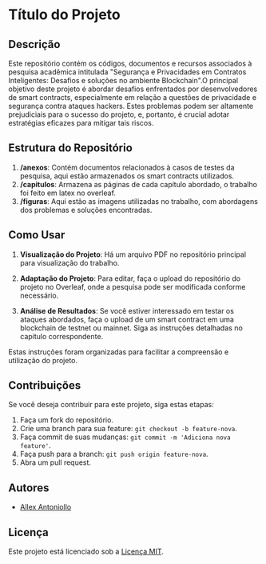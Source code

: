# Título do Projeto

## Descrição

Este repositório contém os códigos, documentos e recursos associados à pesquisa acadêmica intitulada "Segurança e Privacidades em Contratos Inteligentes: Desafios e soluções no ambiente Blockchain".O principal objetivo deste projeto é abordar desafios enfrentados por desenvolvedores de smart contracts, especialmente em relação a questões de privacidade e segurança contra ataques hackers. Estes problemas podem ser altamente prejudiciais para o sucesso do projeto, e, portanto, é crucial adotar estratégias eficazes para mitigar tais riscos.

## Estrutura do Repositório

1. **/anexos**: Contém documentos relacionados à casos de testes da pesquisa, aqui estão armazenados os smart contracts utilizados.
2. **/capitulos**: Armazena as páginas de cada capítulo abordado, o trabalho foi feito em latex no overleaf.
3. **/figuras**: Aqui estão as imagens utilizadas no trabalho, com abordagens dos problemas e soluções encontradas.

## Como Usar

1. **Visualização do Projeto**: Há um arquivo PDF no repositório principal para visualização do trabalho.

2. **Adaptação do Projeto**: Para editar, faça o upload do repositório do projeto no Overleaf, onde a pesquisa pode ser modificada conforme necessário.

3. **Análise de Resultados**: Se você estiver interessado em testar os ataques abordados, faça o upload de um smart contract em uma blockchain de testnet ou mainnet. Siga as instruções detalhadas no capítulo correspondente.

Estas instruções foram organizadas para facilitar a compreensão e utilização do projeto.

## Contribuições

Se você deseja contribuir para este projeto, siga estas etapas:

1. Faça um fork do repositório.
2. Crie uma branch para sua feature: `git checkout -b feature-nova`.
3. Faça commit de suas mudanças: `git commit -m 'Adiciona nova feature'`.
4. Faça push para a branch: `git push origin feature-nova`.
5. Abra um pull request.

## Autores

- [Allex Antoniollo](https://github.com/AllexAntoniollo)

## Licença

Este projeto está licenciado sob a [Licença MIT](LICENSE).


